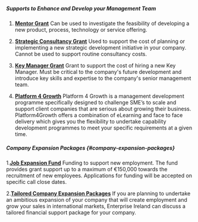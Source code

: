 ##### Supports to Enhance and Develop your Management Team

1. [**Mentor Grant**](http://www.enterprise-ireland.com/en/Funding-Supports/Company/Esetablish-SME-Funding/Mentor-Grant.shortcut.html) 
  Can be used to investigate the feasibility of developing a new product, process, technology or service offering.

2. [**Strategic Consultancy Grant**](http://www.enterprise-ireland.com/en/Funding-Supports/Company/Esetablish-SME-Funding/Strategic-Consultancy-Grant.html)
  Used to support the cost of planning or implementing a new strategic development initiative in your company. Cannot be used to support routine consultancy costs.

3. [**Key Manager Grant**](http://www.enterprise-ireland.com/en/Funding-Supports/Company/Esetablish-SME-Funding/Key-Manager.html)
  Grant to support the cost of hiring a new Key Manager. Must be critical to the company's future development and introduce key skills and expertise to the company's senior management team.

4. [**Platform 4 Growth**](http://www.enterprise-ireland.com/EI_Corporate/en/Management/Leadership-and-Management-Development/Platform4Growth-Programme.html)
  Platform 4 Growth is a management development programme specifically designed to challenge SME’s to scale and support client companies that are serious about growing their business. Platform4Growth offers a combination of eLearning and face to face delivery which gives you the flexibility to undertake capability development programmes to meet your specific requirements at a given time.

  ##### Company Expansion Packages {#company-expansion-packages}

  1.[**Job Expansion Fund**](http://www.enterprise-ireland.com/en/funding-supports/Company/Esetablish-SME-Funding/Job-Expansion-Fund-max-%E2%82%AC150,000-.html)
  Funding to support new employment. The fund provides grant support up to a maximum of €150,000 towards the recruitment of new employees. Applications for funding will be accepted on specific call close dates.

  2.[**Tailored Company Expansion Packages**](http://www.enterprise-ireland.com/en/Funding-Supports/Company/Esetablish-SME-Funding/Tailored-Company-Expansion-Packages-.html)
  If you are planning to undertake an ambitious expansion of your company that will create employment and grow your sales in international markets, Enterprise Ireland can discuss a tailored financial support package for your company.


